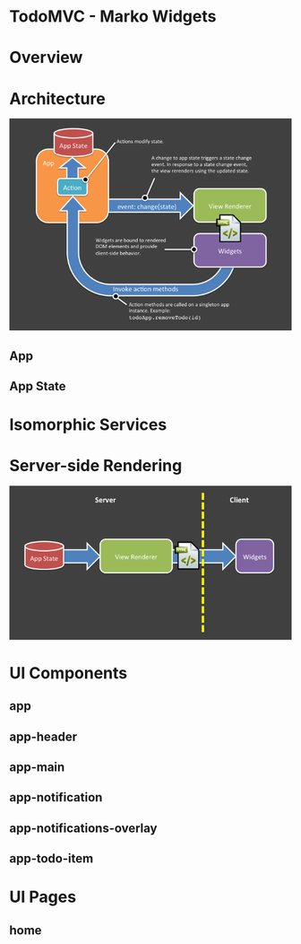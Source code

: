 TodoMVC - Marko Widgets
==================================

# Overview

# Architecture

![Architecture Diagram](./docs/achitecture-diagram.png)

## App

## App State

# Isomorphic Services

# Server-side Rendering

![Architecture Diagram](./docs/server-side-rendering.png)

# UI Components

## app

## app-header

## app-main

## app-notification

## app-notifications-overlay

## app-todo-item

# UI Pages

## home

